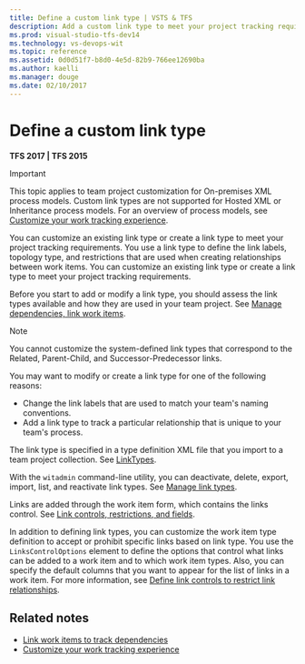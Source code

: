 ```yaml
---
title: Define a custom link type | VSTS & TFS
description: Add a custom link type to meet your project tracking requirements - Team Foundation Server (TFS)
ms.prod: visual-studio-tfs-dev14
ms.technology: vs-devops-wit
ms.topic: reference
ms.assetid: 0d0d51f7-b8d0-4e5d-82b9-766ee12690ba
ms.author: kaelli
ms.manager: douge
ms.date: 02/10/2017
---
```


# Define a custom link type


<b> TFS 2017 | TFS 2015 </b> 

>[!IMPORTANT]  
>This topic applies to team project customization for On-premises XML process models. Custom link types are not supported for Hosted XML or Inheritance process models. For an overview of process models, see [Customize your work tracking experience](../customize/customize-work.md). 


You can customize an existing link type or create a link type to meet your project tracking requirements. You use a link type to define the link labels, topology type, and restrictions that are used when creating relationships between work items.  You can customize an existing link type or create a link type to meet your project tracking requirements.  

Before you start to add or modify a link type, you should assess the link types available and how they are used in your team project. See [Manage dependencies, link work items](../track/link-work-items-support-traceability.md).  
  
> [!NOTE]  
>  You cannot customize the system-defined link types that correspond to the Related, Parent-Child, and Successor-Predecessor links.  
  
You may want to modify or create a link type for one of the following reasons:  
  
-   Change the link labels that are used to match your team's naming conventions.  
-   Add a link type to track a particular relationship that is unique to your team's process.  
  

The link type is specified in a type definition XML file that you import to a team project collection. See [LinkTypes](link-type-element-reference.md).  
  
With the `witadmin` command-line utility, you can deactivate, delete, export, import, list, and reactivate link types. See [Manage link types](witadmin/manage-link-types.md).  
  
Links are added through the work item form, which contains the links control. See [Link controls, restrictions, and fields](../track/linking-attachments.md).  
  
In addition to defining link types, you can customize the work item type definition to accept or prohibit specific links based on link type. You use the `LinksControlOptions` element to define the options that control what links can be added to a work item and to which work item types. Also, you can specify the default columns that you want to appear for the list of links in a work item. For more information, see [Define link controls to restrict link relationships](define-link-controls.md).  
  
## Related notes  
- [Link work items to track dependencies](../track/link-work-items-support-traceability.md)
- [Customize your work tracking experience](../customize/customize-work.md) 